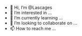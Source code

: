 - 👋 Hi, I’m @Lascages
- 👀 I’m interested in ...
- 🌱 I’m currently learning ...
- 💞️ I’m looking to collaborate on ...
- 📫 How to reach me ...

<!---
Lascages/Lascages is a ✨ special ✨ repository because its `README.md` (this file) appears on your GitHub profile.
You can click the Preview link to take a look at your changes.
--->
